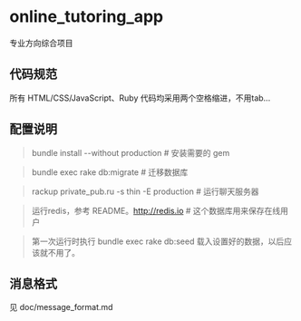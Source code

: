 online_tutoring_app
===================

专业方向综合项目

代码规范
-------

所有 HTML/CSS/JavaScript、Ruby 代码均采用两个空格缩进，不用tab...

配置说明
-------

> bundle install --without production # 安装需要的 gem

> bundle exec rake db:migrate # 迁移数据库

> rackup private_pub.ru -s thin -E production # 运行聊天服务器

> 运行redis，参考 README。http://redis.io # 这个数据库用来保存在线用户

> 第一次运行时执行 bundle exec rake db:seed 载入设置好的数据，以后应该就不用了。


消息格式
-------

见 doc/message_format.md
